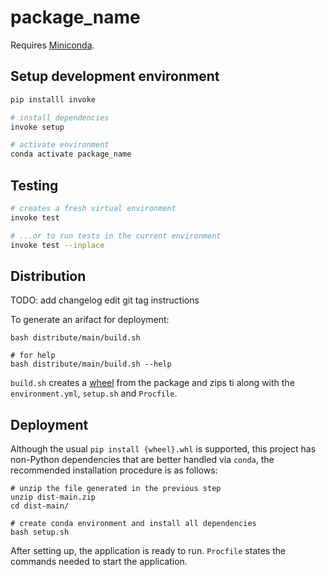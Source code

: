 # package_name

Requires [Miniconda](https://docs.conda.io/en/latest/miniconda.html).

## Setup development environment

```sh
pip installl invoke

# install dependencies
invoke setup

# activate environment
conda activate package_name
```

## Testing

```sh
# creates a fresh virtual environment
invoke test

# ...or to run tests in the current environment
invoke test --inplace
```

## Distribution

TODO: add changelog edit git tag instructions

To generate an arifact for deployment:

```
bash distribute/main/build.sh

# for help
bash distribute/main/build.sh --help
```

`build.sh` creates a [wheel](https://packaging.python.org/glossary/) from the package and zips ti along with the `environment.yml`, `setup.sh` and `Procfile`.

## Deployment


Although the usual `pip install {wheel}.whl` is supported, this project has non-Python dependencies that are better handled via `conda`, the recommended installation procedure is as follows:

```
# unzip the file generated in the previous step
unzip dist-main.zip
cd dist-main/

# create conda environment and install all dependencies
bash setup.sh
```

After setting up, the application is ready to run. `Procfile` states the commands needed to start the application.


